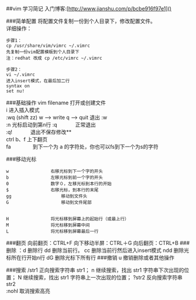 ##vim 学习简记
入门博客:[http://www.jianshu.com/p/bcbe916f97e1]()

###简单配置
将配置文件复制一份到个人目录下，修改配置文件。  
详细操作：

    步骤1：
    cp /usr/share/vim/vimrc ~/.vimrc
    先复制一份vim配置模板到个人目录下
    注：redhat 改成 cp /etc/vimrc ~/.vimrc
 
    步骤2：
    vi ~/.vimrc
    进入insert模式，在最后加二行
    syntax on
    set nu!
###基础操作
    vim filename      打开或创建文件  
    i                 进入插入模式  
    :wq (shift zz)    w --> write    q --> quit  退出 
    :w  
    :n                光标启动到第n行
    :q  　　　         正常退出  
    :q!  　　　        退出不保存修改**　  
    ctrl b、f         上下翻页  
    fa　　　　         到下一个为 a 的字符处，你也可以fs到下一个为s的字符
 

###移动光标
  

    w                右移光标到下一个字的开头
    b                左移光标到前一个字的开头
    0                数字０，左移光标到本行的开始
    $                右移光标，到本行的末尾
    gg					 移动到文件头
    G					 移动到文件尾部
 

    H                将光标移到屏幕上的起始行（或最上行）
    M                将光标移到屏幕中间
    L                将光标移到屏幕最后一行
###翻页
    向前翻页：CTRL+F
    向下移动半屏：CTRL＋G
    向后翻页：CTRL+B
###删除
    ：d      删除行
    dd       删除当前行。
    cc       删除当前行然后进入insert模式
    ndd     删除光标所在行开始n行
    dG      删除光标下所有行
###撤销
    u        撤销删除或者其他操作
    
###搜索
	/str1                正向搜索字符串 str1；
	n                    继续搜索，找出 str1 字符串下次出现的位置；
	N                    继续搜索，找出 str1 字符串上一次出现的位置；
	?str2                反向搜索字符串 str2    
    :nohl					 取消搜索高亮